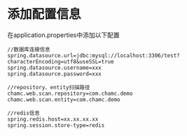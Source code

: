 # 添加配置信息

在application.properties中添加以下配置

	//数据库连接信息
	spring.datasource.url=jdbc:mysql://localhost:3306/test?characterEncoding=utf8&useSSL=true
	spring.datasource.username=xxx
	spring.datasource.password=xxx

	//repository、entity扫描路径
	chamc.web.scan.repository=com.chamc.demo
	chamc.web.scan.entity=com.chamc.demo

	//redis信息
	spring.redis.host=xx.xx.xx.xx
	spring.session.store-type=redis
